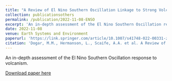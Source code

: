 ```yaml
---
title: "A Review of El Nino Southern Oscillation Linkage to Strong Volcanic Eruptions and Post-Volcanic Winter Warming"
collection: publicationsothers
permalink: /publication/2022-11-08-ENSO
excerpt: 'An in-depth assessment of the El Nino Southern Oscillation response to volcanism'
date: 2022-11-08
venue: Earth Systems and Environment
paperurl: 'https://link.springer.com/article/10.1007/s41748-022-00331-z'
citation: 'Dogar, M.M., Hermanson, L., Scaife, A.A. et al. A Review of El Nino Southern Oscillation Linkage to Strong Volcanic Eruptions and Post-Volcanic Winter Warming. Earth Syst Environ (2022). https://doi.org/10.1007/s41748-022-00331-z'
---
```


An in-depth assessment of the El Nino Southern Oscillation response to volcanism.

[Download paper here](https://link.springer.com/article/10.1007/s41748-022-00331-z#citeas)

 

